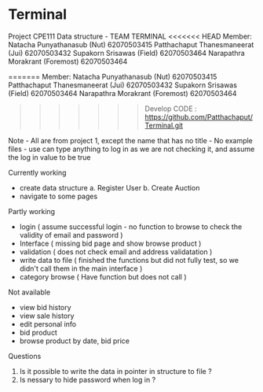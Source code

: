 # Terminal

 Project CPE111 Data structure - TEAM TERMINAL
<<<<<<< HEAD
 Member: Natacha Punyathanasub                   (Nut)            62070503415
                 Patthachaput Thanesmaneerat     (Jui)            62070503432
                 Supakorn Srisawas               (Field)          62070503464
                 Narapathra Morakrant            (Foremost)       62070503464
                
=======
 Member: Natacha Punyathanasub              (Nut)            62070503415
 		 Patthachaput Thanesmaneerat     	(Jui)            62070503432
 		 Supakorn Srisawas                  (Field)          62070503464
 		 Narapathra Morakrant               (Foremost)       62070503464

>>>>>>> Develop
CODE : https://github.com/Patthachaput/Terminal.git

Note  - All are from project 1, except the name that has no title
         - No example files
         - use can type anything to log in as we are not checking it, and assume the log in
           value to be true
                
Currently working
- create data structure
    a. Register User
    b. Create Auction
- navigate to some pages

Partly working
- login ( assume successful login - no function to browse to check the validity of email and password )
- Interface ( missing bid page and show browse product )
- validation ( does not check email and address validatation )
- write data to file ( finished the functions but did not fully test, so we didn't call them in the main interface )
- category browse ( Have function but does not call )

Not available
- view bid history
- view sale history
- edit personal info
- bid product
- browse product by date, bid price

Questions
1. Is it possible to write the data in pointer in structure to file ?
2. Is nessary to hide password when log in ?
